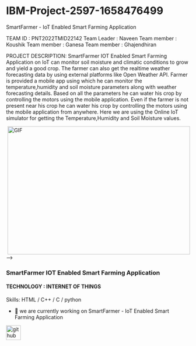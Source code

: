 # IBM-Project-2597-1658476499
SmartFarmer - IoT Enabled Smart Farming Application

TEAM ID : PNT2022TMID22142
Team Leader : Naveen
Team member : Koushik
Team member : Ganesa
Team member : Ghajendhiran

PROJECT DESCRIPTION:
    SmartFarmer IOT Enabled Smart Farming Application on IoT can monitor soil moisture and climatic conditions to grow and yield a good crop.
    The farmer can also get the realtime weather forecasting data by using external platforms like Open Weather API.
    Farmer is provided a mobile app using which he can monitor the temperature,humidity and soil moisture parameters along with weather forecasting details.
    Based on all the parameters he can water his crop by controlling the motors using the mobile application.
    Even if the farmer is not present near his crop he can water his crop by controlling the motors using the mobile application from anywhere. 
    Here we are using the Online IoT simulator for getting the Temperature,Humidity and Soil Moisture values.
    
 <p><img align="right" alt="GIF" src="https://github.com/mitul3737/mitul3737/blob/main/github%20readme.gif" width="500" height="350" /></p>-->

###  SmartFarmer IOT Enabled Smart Farming Application
#### TECHNOLOGY : INTERNET OF THINGS 



Skills: HTML / C++ / C / python

- 🔭 we are currently working on SmartFarmer - IoT Enabled Smart Farming Application  


[<img src='https://cdn.jsdelivr.net/npm/simple-icons@3.0.1/icons/github.svg' alt='github' height='40'>](https://github.com/https://github.com/IBM-EPBL/IBM-Project-2597-1658476499)  

 

